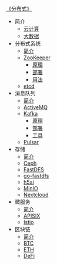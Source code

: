 [《分布式》](index.md)

- 简介
  - [云计算](简介/云计算.md)
  - [大数据](简介/大数据.md)
- 分布式系统
  - [简介](分布式系统/简介.md)
  - [ZooKeeper](分布式系统/ZooKeeper/ZooKeeper.md)
    - [原理](分布式系统/ZooKeeper/原理.md)
    - [部署](分布式系统/ZooKeeper/部署.md)
    - [用法](分布式系统/ZooKeeper/用法.md)
  - [etcd](分布式系统/etcd.md)
- 消息队列
  - [简介](消息队列/简介.md)
  - [ActiveMQ](消息队列/ActiveMQ.md)
  - [Kafka](消息队列/Kafka/Kafka.md)
    - [原理](消息队列/Kafka/原理.md)
    - [部署](消息队列/Kafka/部署.md)
    - [工具](消息队列/Kafka/工具.md)
  - [Pulsar](消息队列/Pulsar.md)
- 存储
  - [简介](存储/简介.md)
  - [Ceph](存储/Ceph.md)
  - [FastDFS](存储/FastDFS.md)
  - [go-fastdfs](存储/go-fastdfs.md)
  - [h5ai](存储/h5ai.md)
  - [MinIO](存储/MinIO.md)
  - [Nextcloud](存储/Nextcloud.md)
- 微服务
  - [简介](微服务/简介.md)
  - [APISIX](微服务/APISIX.md)
  - [Istio](微服务/Istio.md)
- 区块链
  - [简介](区块链/简介.md)
  - [BTC](区块链/BTC.md)
  - [ETH](区块链/ETH.md)
  - [DeFi](区块链/DeFi.md)
